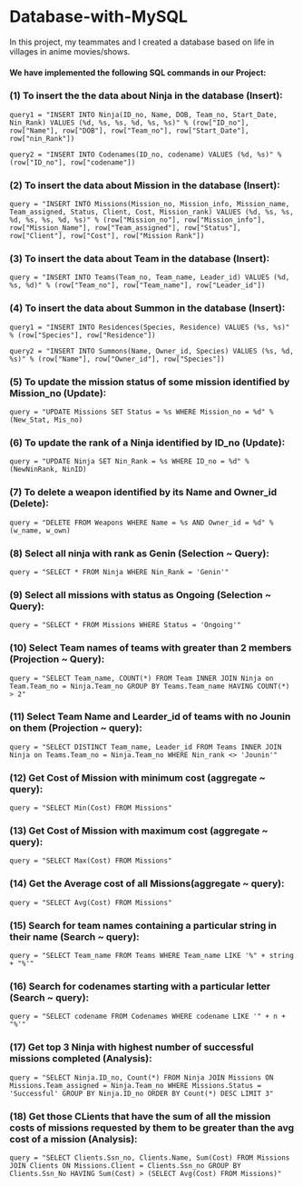 # Database-with-MySQL
In this project, my teammates and I created a database based on life in villages in anime movies/shows. 

#### We have implemented the following SQL commands in our Project:

### (1) To insert the the data about Ninja in the database (Insert):
	query1 = "INSERT INTO Ninja(ID_no, Name, DOB, Team_no, Start_Date, Nin_Rank) VALUES (%d, %s, %s, %d, %s, %s)" % (row["ID_no"], row["Name"], row["DOB"], row["Team_no"], row["Start_Date"], row["nin_Rank"])
        
    query2 = "INSERT INTO Codenames(ID_no, codename) VALUES (%d, %s)" % (row["ID_no"], row["codename"])
    
    
### (2) To insert the data about Mission in the database (Insert):
	query = "INSERT INTO Missions(Mission_no, Mission_info, Mission_name, Team_assigned, Status, Client, Cost, Mission_rank) VALUES (%d, %s, %s, %d, %s, %s, %d, %s)" % (row["Mission_no"], row["Mission_info"], row["Mission_Name"], row["Team_assigned"], row["Status"], row["Client"], row["Cost"], row["Mission Rank"])
	
	
### (3) To insert the data about Team in the database (Insert):

	query = "INSERT INTO Teams(Team_no, Team_name, Leader_id) VALUES (%d, %s, %d)" % (row["Team_no"], row["Team_name"], row["Leader_id"])
	
### (4) To insert the data about Summon in the database (Insert):
	query1 = "INSERT INTO Residences(Species, Residence) VALUES (%s, %s)" % (row["Species"], row["Residence"])

	query2 = "INSERT INTO Summons(Name, Owner_id, Species) VALUES (%s, %d, %s)" % (row["Name"], row["Owner_id"], row["Species"])
	
	
### (5) To update the mission status of some mission identified by Mission_no (Update):
	query = "UPDATE Missions SET Status = %s WHERE Mission_no = %d" % (New_Stat, Mis_no)
	
	
### (6) To update the rank of a Ninja identified by ID_no (Update):
	query = "UPDATE Ninja SET Nin_Rank = %s WHERE ID_no = %d" % (NewNinRank, NinID)
	
	
### (7) 	To delete a weapon identified by its Name and Owner_id (Delete):
	query = "DELETE FROM Weapons WHERE Name = %s AND Owner_id = %d" % (w_name, w_own)
	

### (8) Select all ninja with rank as Genin (Selection ~ Query):
	query = "SELECT * FROM Ninja WHERE Nin_Rank = 'Genin'"
	
	
### (9) Select all missions with status as Ongoing (Selection ~ Query):
	query = "SELECT * FROM Missions WHERE Status = 'Ongoing'"


### (10) Select Team names of teams with greater than 2 members (Projection ~ Query):
	query = "SELECT Team_name, COUNT(*) FROM Team INNER JOIN Ninja on Team.Team_no = Ninja.Team_no GROUP BY Teams.Team_name HAVING COUNT(*) > 2"
	
### (11) Select Team Name and Learder_id of teams with no Jounin on them (Projection ~ query):
	query = "SELECT DISTINCT Team_name, Leader_id FROM Teams INNER JOIN Ninja on Teams.Team_no = Ninja.Team_no WHERE Nin_rank <> 'Jounin'"
	
	
### (12) Get Cost of Mission with minimum cost (aggregate ~ query):
	query = "SELECT Min(Cost) FROM Missions"
	
	
### (13) Get Cost of Mission with maximum cost (aggregate ~ query):
	query = "SELECT Max(Cost) FROM Missions"

	
### (14) Get the Average cost of all Missions(aggregate ~ query):
	query = "SELECT Avg(Cost) FROM Missions"
	
	
### (15) Search for team names containing a particular string in their name (Search ~ query):
	query = "SELECT Team_name FROM Teams WHERE Team_name LIKE '%" + string + "%'"
	
	
### (16) Search for codenames starting with a particular letter (Search ~ query):
	query = "SELECT codename FROM Codenames WHERE codename LIKE '" + n + "%'"
	
	
### (17) Get top 3 Ninja with highest number of successful missions completed (Analysis):
	query = "SELECT Ninja.ID_no, Count(*) FROM Ninja JOIN Missions ON Missions.Team_assigned = Ninja.Team_no WHERE Missions.Status = 'Successful' GROUP BY Ninja.ID_no ORDER BY Count(*) DESC LIMIT 3"
	
	
### (18) Get those CLients that have the sum of all the mission costs of missions requested by them to be greater than the avg cost of a mission (Analysis):
	query = "SELECT Clients.Ssn_no, Clients.Name, Sum(Cost) FROM Missions JOIN Clients ON Missions.Client = Clients.Ssn_no GROUP BY Clients.Ssn_No HAVING Sum(Cost) > (SELECT Avg(Cost) FROM Missions)"
